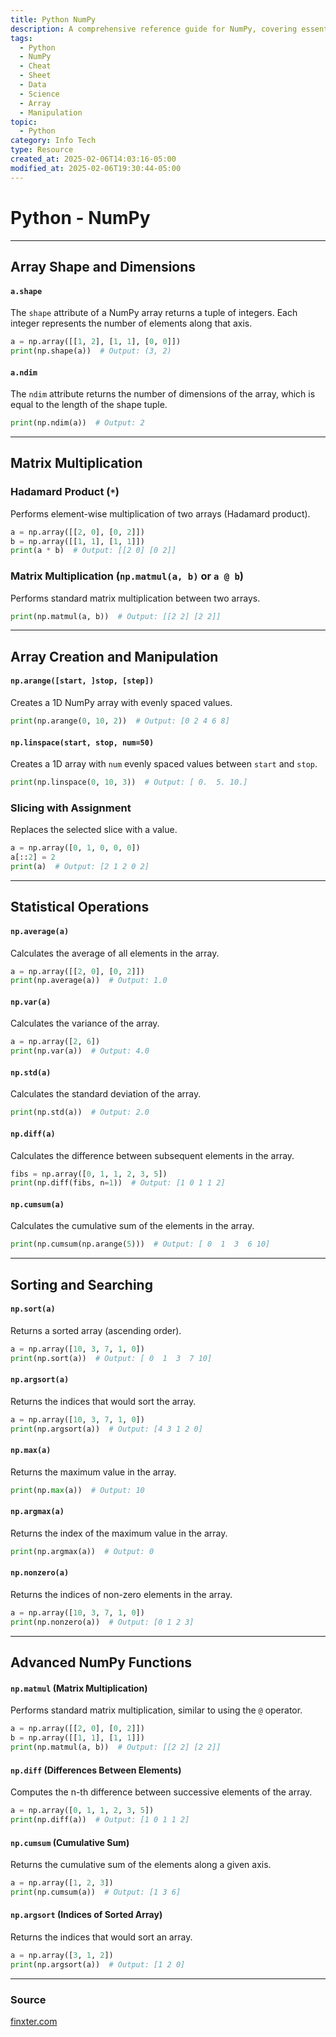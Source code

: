 ```yaml
---
title: Python NumPy
description: A comprehensive reference guide for NumPy, covering essential operations such as array manipulation, matrix multiplication, sorting, statistical functions, and more.
tags:
  - Python
  - NumPy
  - Cheat
  - Sheet
  - Data
  - Science
  - Array
  - Manipulation
topic:
  - Python
category: Info Tech
type: Resource
created_at: 2025-02-06T14:03:16-05:00
modified_at: 2025-02-06T19:30:44-05:00
---
```

# Python - NumPy


---
## Array Shape and Dimensions

#### `a.shape`
The `shape` attribute of a NumPy array returns a tuple of integers. Each integer represents the number of elements along that axis.

```python
a = np.array([[1, 2], [1, 1], [0, 0]])
print(np.shape(a))  # Output: (3, 2)
```

#### `a.ndim`
The `ndim` attribute returns the number of dimensions of the array, which is equal to the length of the shape tuple.

```python
print(np.ndim(a))  # Output: 2
```

---

## Matrix Multiplication

### Hadamard Product (`*`)
Performs element-wise multiplication of two arrays (Hadamard product).

```python
a = np.array([[2, 0], [0, 2]])
b = np.array([[1, 1], [1, 1]])
print(a * b)  # Output: [[2 0] [0 2]]
```

### Matrix Multiplication (`np.matmul(a, b)` or `a @ b`)
Performs standard matrix multiplication between two arrays.

```python
print(np.matmul(a, b))  # Output: [[2 2] [2 2]]
```

---

## Array Creation and Manipulation

#### `np.arange([start, ]stop, [step])`
Creates a 1D NumPy array with evenly spaced values.

```python
print(np.arange(0, 10, 2))  # Output: [0 2 4 6 8]
```

#### `np.linspace(start, stop, num=50)`
Creates a 1D array with `num` evenly spaced values between `start` and `stop`.

```python
print(np.linspace(0, 10, 3))  # Output: [ 0.  5. 10.]
```

### Slicing with Assignment
Replaces the selected slice with a value.

```python
a = np.array([0, 1, 0, 0, 0])
a[::2] = 2
print(a)  # Output: [2 1 2 0 2]
```

---

## Statistical Operations

#### `np.average(a)`
Calculates the average of all elements in the array.

```python
a = np.array([[2, 0], [0, 2]])
print(np.average(a))  # Output: 1.0
```

#### `np.var(a)`
Calculates the variance of the array.

```python
a = np.array([2, 6])
print(np.var(a))  # Output: 4.0
```

#### `np.std(a)`
Calculates the standard deviation of the array.

```python
print(np.std(a))  # Output: 2.0
```

#### `np.diff(a)`
Calculates the difference between subsequent elements in the array.

```python
fibs = np.array([0, 1, 1, 2, 3, 5])
print(np.diff(fibs, n=1))  # Output: [1 0 1 1 2]
```

#### `np.cumsum(a)`
Calculates the cumulative sum of the elements in the array.

```python
print(np.cumsum(np.arange(5)))  # Output: [ 0  1  3  6 10]
```

---

## Sorting and Searching

#### `np.sort(a)`
Returns a sorted array (ascending order).

```python
a = np.array([10, 3, 7, 1, 0])
print(np.sort(a))  # Output: [ 0  1  3  7 10]
```

#### `np.argsort(a)`
Returns the indices that would sort the array.

```python
a = np.array([10, 3, 7, 1, 0])
print(np.argsort(a))  # Output: [4 3 1 2 0]
```

#### `np.max(a)`
Returns the maximum value in the array.

```python
print(np.max(a))  # Output: 10
```

#### `np.argmax(a)`
Returns the index of the maximum value in the array.

```python
print(np.argmax(a))  # Output: 0
```

#### `np.nonzero(a)`
Returns the indices of non-zero elements in the array.

```python
a = np.array([10, 3, 7, 1, 0])
print(np.nonzero(a))  # Output: [0 1 2 3]
```

---

## Advanced NumPy Functions

#### `np.matmul` (Matrix Multiplication)
Performs standard matrix multiplication, similar to using the `@` operator.

```python
a = np.array([[2, 0], [0, 2]])
b = np.array([[1, 1], [1, 1]])
print(np.matmul(a, b))  # Output: [[2 2] [2 2]]
```

#### `np.diff` (Differences Between Elements)
Computes the n-th difference between successive elements of the array.

```python
a = np.array([0, 1, 1, 2, 3, 5])
print(np.diff(a))  # Output: [1 0 1 1 2]
```

#### `np.cumsum` (Cumulative Sum)
Returns the cumulative sum of the elements along a given axis.

```python
a = np.array([1, 2, 3])
print(np.cumsum(a))  # Output: [1 3 6]
```

#### `np.argsort` (Indices of Sorted Array)
Returns the indices that would sort an array.

```python
a = np.array([3, 1, 2])
print(np.argsort(a))  # Output: [1 2 0]
```

---

### Source
[finxter.com](https://finxter.com/)